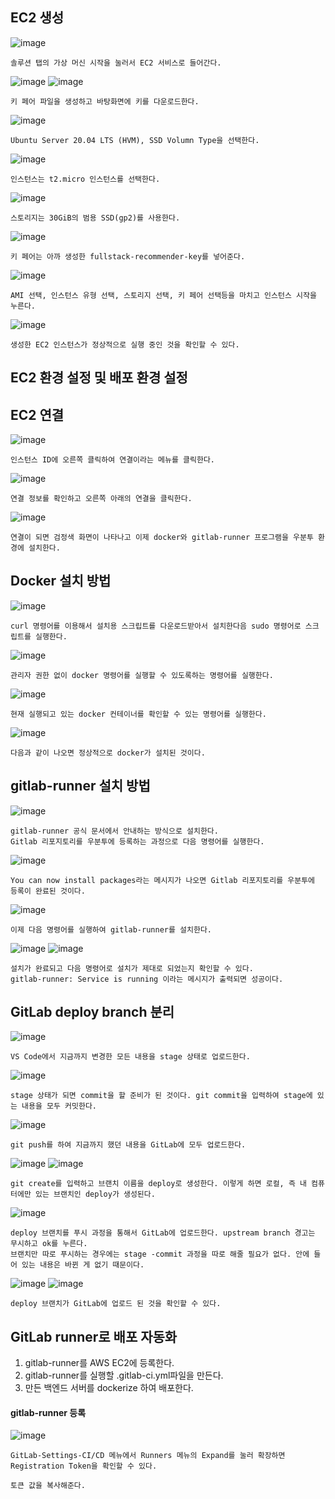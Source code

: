 ## EC2 생성
![image](https://github.com/chihyeonwon/AWS_EC2_Docker/assets/58906858/24cc3f30-3d5e-4f36-9b49-34b26b58d167)
```
솔루션 탭의 가상 머신 시작을 눌러서 EC2 서비스로 들어간다.
```
![image](https://github.com/chihyeonwon/AWS_EC2_Docker/assets/58906858/4f90dab7-b40a-4eb1-b36a-01ce4c19e17f)
![image](https://github.com/chihyeonwon/AWS_EC2_Docker/assets/58906858/73c3b7bf-2a6e-4d90-b361-e88d6cdbffd8)
```
키 페어 파일을 생성하고 바탕화면에 키를 다운로드한다.
```
![image](https://github.com/chihyeonwon/AWS_EC2_Docker/assets/58906858/c80ecff5-b14d-4270-86f2-07602aad0550)
```
Ubuntu Server 20.04 LTS (HVM), SSD Volumn Type을 선택한다. 
```
![image](https://github.com/chihyeonwon/AWS_EC2_Docker/assets/58906858/7ae42123-306f-4f3c-978e-e360e3b73c62)
```
인스턴스는 t2.micro 인스턴스를 선택한다.
```
![image](https://github.com/chihyeonwon/AWS_EC2_Docker/assets/58906858/a2a3a26c-936a-450e-b7e8-b983bbd799aa)
```
스토리지는 30GiB의 범용 SSD(gp2)를 사용한다.
```
![image](https://github.com/chihyeonwon/AWS_EC2_Docker/assets/58906858/6afbad25-3545-49ee-a915-994b2dd4869b)
```
키 페어는 아까 생성한 fullstack-recommender-key를 넣어준다.
```
![image](https://github.com/chihyeonwon/AWS_EC2_Docker/assets/58906858/7340756f-f9e8-465b-9b96-bb98c55e7307)
```
AMI 선택, 인스턴스 유형 선택, 스토리지 선택, 키 페어 선택등을 마치고 인스턴스 시작을 누른다.
```
![image](https://github.com/chihyeonwon/AWS_EC2_Docker/assets/58906858/15bcfb20-b398-413d-8cc1-f221bf37022e)
```
생성한 EC2 인스턴스가 정상적으로 실행 중인 것을 확인할 수 있다.
```

## EC2 환경 설정 및 배포 환경 설정
## EC2 연결
![image](https://github.com/chihyeonwon/AWS_EC2_Docker/assets/58906858/dce9c887-1822-494a-ad09-5a4748e3f6bd)
```
인스턴스 ID에 오른쪽 클릭하여 연결이라는 메뉴를 클릭한다.
```
![image](https://github.com/chihyeonwon/AWS_EC2_Docker/assets/58906858/ef5b94d4-b79b-4d48-b76f-8a7b788ccb42)
```
연결 정보를 확인하고 오른쪽 아래의 연결을 클릭한다.
```
![image](https://github.com/chihyeonwon/AWS_EC2_Docker/assets/58906858/b938f82e-77d0-4256-b890-db9199dde82c)
```
연결이 되면 검정색 화면이 나타나고 이제 docker와 gitlab-runner 프로그램을 우분투 환경에 설치한다.
```
## Docker 설치 방법
![image](https://github.com/chihyeonwon/AWS_EC2_Docker/assets/58906858/46a48fb9-d350-42ff-a5dc-15389c1c8240)
```
curl 명령어를 이용해서 설치용 스크립트를 다운로드받아서 설치한다음 sudo 명령어로 스크립트를 실행한다.
```
![image](https://github.com/chihyeonwon/AWS_EC2_Docker/assets/58906858/979dfedb-8240-45e0-831e-653a28812efe)
```
관리자 권한 없이 docker 명령어를 실행할 수 있도록하는 명령어를 실행한다.
```
![image](https://github.com/chihyeonwon/AWS_EC2_Docker/assets/58906858/8af56889-4b7f-4828-9f8e-fe04e964ebce)
```
현재 실행되고 있는 docker 컨테이너를 확인할 수 있는 명령어를 실행한다.
```
![image](https://github.com/chihyeonwon/AWS_EC2_Docker/assets/58906858/63965aab-c51b-4cf0-94a9-fec9b32c4954)
```
다음과 같이 나오면 정상적으로 docker가 설치된 것이다.
```
## gitlab-runner 설치 방법
![image](https://github.com/chihyeonwon/AWS_EC2_Docker/assets/58906858/1f831e4e-5a5a-4349-a8af-12bb4753759d)
```
gitlab-runner 공식 문서에서 안내하는 방식으로 설치한다.
Gitlab 리포지토리를 우분투에 등록하는 과정으로 다음 명령어를 실행한다.
```
![image](https://github.com/chihyeonwon/AWS_EC2_Docker/assets/58906858/64cf9af8-0000-446d-b376-29df5bedcfd4)
```
You can now install packages라는 메시지가 나오면 Gitlab 리포지토리를 우분투에 등록이 완료된 것이다.
```
![image](https://github.com/chihyeonwon/AWS_EC2_Docker/assets/58906858/e3118c49-631e-43ca-990f-bc24d601f5f6)
```
이제 다음 명령어를 실행하여 gitlab-runner를 설치한다.
```
![image](https://github.com/chihyeonwon/AWS_EC2_Docker/assets/58906858/bdfc9844-d438-41f8-90ff-dbe2aa1ba7cf)
![image](https://github.com/chihyeonwon/AWS_EC2_Docker/assets/58906858/dcbce113-d94d-476e-bba8-92046547fe03)
```
설치가 완료되고 다음 명령어로 설치가 제대로 되었는지 확인할 수 있다.
gitlab-runner: Service is running 이라는 메시지가 출력되면 성공이다.
```
## GitLab deploy branch 분리
![image](https://github.com/chihyeonwon/AWS_EC2_Docker/assets/58906858/5343e6e5-8f97-43c9-b672-33b90eae84ec)
```
VS Code에서 지금까지 변경한 모든 내용을 stage 상태로 업로드한다.
```
![image](https://github.com/chihyeonwon/AWS_EC2_Docker/assets/58906858/892ee926-3f77-46b8-9fd9-2714cac838e7)
```
stage 상태가 되면 commit을 할 준비가 된 것이다. git commit을 입력하여 stage에 있는 내용을 모두 커밋한다.
```
![image](https://github.com/chihyeonwon/AWS_EC2_Docker/assets/58906858/e006c758-d649-4d57-bcf9-b6dbcf721c5c)
```
git push를 하여 지금까지 했던 내용을 GitLab에 모두 업로드한다.
```
![image](https://github.com/chihyeonwon/AWS_EC2_Docker/assets/58906858/3b271a72-8f22-422b-879f-ee9e612f413e)
![image](https://github.com/chihyeonwon/AWS_EC2_Docker/assets/58906858/d9a915b4-d9a3-435d-838a-fcdd3a43c9ba)
```
git create를 입력하고 브랜치 이름을 deploy로 생성한다. 이렇게 하면 로컬, 즉 내 컴퓨터에만 있는 브랜치인 deploy가 생성된다.
```
![image](https://github.com/chihyeonwon/AWS_EC2_Docker/assets/58906858/9433329a-48ce-4066-aeea-ed67e558373c)
```
deploy 브랜치를 푸시 과정을 통해서 GitLab에 업로드한다. upstream branch 경고는 무시하고 ok를 누른다.
브랜치만 따로 푸시하는 경우에는 stage -commit 과정을 따로 해줄 필요가 없다. 안에 들어 있는 내용은 바뀐 게 없기 때문이다.
```
![image](https://github.com/chihyeonwon/AWS_EC2_Docker/assets/58906858/a17e7a86-196e-4bc4-b073-ea58f16d5aa4)
![image](https://github.com/chihyeonwon/AWS_EC2_Docker/assets/58906858/3621bfbd-3c75-4822-a815-f1380d0e946f)
```
deploy 브랜치가 GitLab에 업로드 된 것을 확인할 수 있다.
```
## GitLab runner로 배포 자동화
1. gitlab-runner를 AWS EC2에 등록한다.
2. gitlab-runner를 실행할 .gitlab-ci.yml파일을 만든다.
3. 만든 백엔드 서버를 dockerize 하여 배포한다.

#### gitlab-runner 등록
![image](https://github.com/chihyeonwon/AWS_EC2_Docker/assets/58906858/afbcdbfc-31ee-4e3c-b2ef-a89cb4930ba1)
```
GitLab-Settings-CI/CD 메뉴에서 Runners 메뉴의 Expand를 눌러 확장하면 Registration Token을 확인할 수 있다.

토큰 값을 복사해준다.
```































